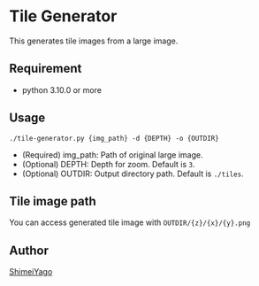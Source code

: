 # Tile Generator

This generates tile images from a large image.

## Requirement

- python 3.10.0 or more

## Usage

`./tile-generator.py {img_path} -d {DEPTH} -o {OUTDIR}`

- (Required) img_path: Path of original large image.
- (Optional) DEPTH: Depth for zoom. Default is `3`.
- (Optional) OUTDIR: Output directory path. Default is `./tiles`.

## Tile image path
You can access generated tile image with `OUTDIR/{z}/{x}/{y}.png`

## Author
[ShimeiYago](https://github.com/ShimeiYago)
